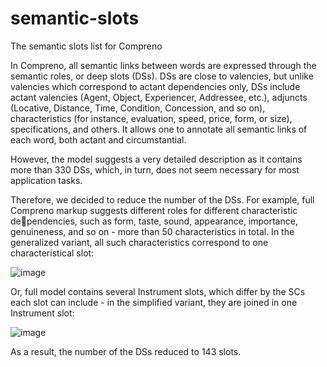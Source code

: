 # semantic-slots

The semantic slots list for Compreno

In Compreno, all semantic links between
words are expressed through the semantic roles, or deep slots (DSs). DSs are close to valencies, but unlike valencies which correspond to actant dependencies only, DSs include actant valencies (Agent, Object,
Experiencer, Addressee, etc.), adjuncts (Locative, Distance, Time, Condition, Concession, and so on),
characteristics (for instance, evaluation, speed, price, form, or size), specifications, and others. It allows
one to annotate all semantic links of each word,
both actant and circumstantial.

However, the model suggests a very detailed description as it contains more than 330 DSs, which, in turn, does not seem necessary for most application tasks.

Therefore, we decided to reduce the number of the DSs. For example, full Compreno markup suggests different roles for different characteristic dependencies, such as form, taste, sound, appearance, importance, genuineness, and so on - more than 50 characteristics in total. In the generalized variant, all such characteristics correspond to one characteristical slot:

![image](https://github.com/compreno-semantics/semantic-slots/assets/125276344/03d2ae8b-7493-41eb-b561-7c423f786935)


Or, full model contains several Instrument slots, which differ by the SCs each slot can include - in the simplified variant, they are joined in one Instrument slot:

![image](https://github.com/compreno-semantics/semantic-slots/assets/125276344/376ef006-895a-4a52-ac77-4fa80438f3d2)


As a result, the number of the DSs reduced to 143 slots.

